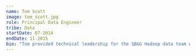 ```yaml
---
name: Tom Scott
image: tom_scott.jpg
role: Principal Data Engineer
tribe: Data
startDate: 07-2014
endDate: 11-2015
bio: "Tom provided technical leadership for the SB&G Hadoop data team when he wasn't driving his family around in his minibus. After working in our cutting edge team till Nov 2015, he now works for Cloudera."
---
```

